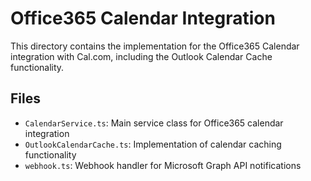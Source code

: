 # Office365 Calendar Integration

This directory contains the implementation for the Office365 Calendar integration with Cal.com, including the Outlook Calendar Cache functionality.

## Files

- `CalendarService.ts`: Main service class for Office365 calendar integration
- `OutlookCalendarCache.ts`: Implementation of calendar caching functionality
- `webhook.ts`: Webhook handler for Microsoft Graph API notifications
